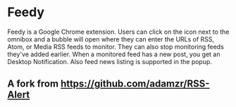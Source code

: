 # Feedy

Feedy is a Google Chrome extension. Users can click on the icon next to the omnibox and a bubble will open where they can enter the URLs of RSS, Atom, or Media RSS feeds to monitor. They can also stop monitoring feeds they've added earlier. When a monitored feed has a new post, you get an Desktop Notification.
Also feed news listing is supported in the popup.

## A fork from https://github.com/adamzr/RSS-Alert



